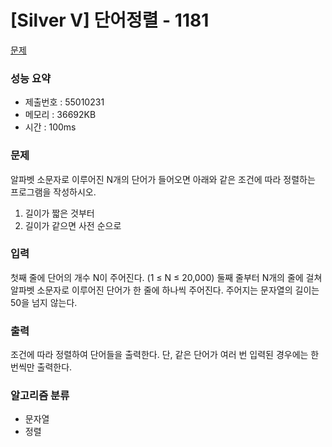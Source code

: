 # [Silver V] 단어정렬 - 1181
<a href="https://www.acmicpc.net/problem/1181">문제</a>

### 성능 요약
- 제출번호 : 55010231 <br>
- 메모리 : 36692KB <br>
- 시간 : 100ms

### 문제
알파벳 소문자로 이루어진 N개의 단어가 들어오면 아래와 같은 조건에 따라 정렬하는 프로그램을 작성하시오.

1. 길이가 짧은 것부터
2. 길이가 같으면 사전 순으로

### 입력
첫째 줄에 단어의 개수 N이 주어진다. 
(1 ≤ N ≤ 20,000) 둘째 줄부터 N개의 줄에 걸쳐 알파벳 소문자로 이루어진 단어가 한 줄에 하나씩 주어진다. 
주어지는 문자열의 길이는 50을 넘지 않는다.

### 출력
조건에 따라 정렬하여 단어들을 출력한다. 
단, 같은 단어가 여러 번 입력된 경우에는 한 번씩만 출력한다.

### 알고리즘 분류
- 문자열
- 정렬
